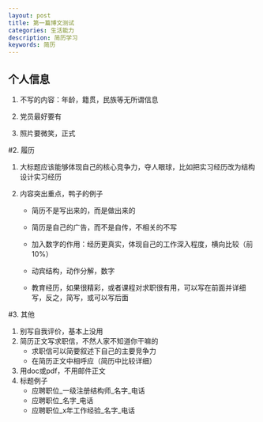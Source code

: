 ```yaml
---
layout: post
title: 第一篇博文测试
categories: 生活能力
description: 简历学习
keywords: 简历
---
```



## 个人信息

1. 不写的内容：年龄，籍贯，民族等无所谓信息

2. 党员最好要有

3. 照片要微笑，正式

#2. 履历

1. 大标题应该能够体现自己的核心竞争力，夺人眼球，比如把实习经历改为结构设计实习经历

2. 内容突出重点，鸭子的例子 

    - 简历不是写出来的，而是做出来的

    - 简历是自己的广告，而不是自传，不相关的不写

    - 加入数字的作用：经历更真实，体现自己的工作深入程度，横向比较（前10%） 

    - 动宾结构，动作分解，数字

    - 教育经历，如果很精彩，或者课程对求职很有用，可以写在前面并详细写，反之，简写，或可以写后面

#3. 其他
1. 别写自我评价，基本上没用
2. 简历正文写求职信，不然人家不知道你干嘛的
    - 求职信可以简要叙述下自己的主要竞争力
    - 在简历正文中相呼应（简历中比较详细）
3. 用doc或pdf，不用邮件正文
4. 标题例子
    - 应聘职位_一级注册结构师_名字_电话
    - 应聘职位_名字_电话
    - 应聘职位_x年工作经验_名字_电话


